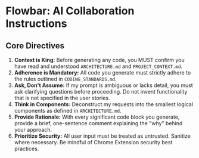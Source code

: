 # Flowbar: AI Collaboration Instructions

## Core Directives

1.  **Context is King:** Before generating any code, you MUST confirm you have read and understood `ARCHITECTURE.md` and `PROJECT_CONTEXT.md`.
2.  **Adherence is Mandatory:** All code you generate must strictly adhere to the rules outlined in `CODING_STANDARDS.md`.
3.  **Ask, Don't Assume:** If my prompt is ambiguous or lacks detail, you must ask clarifying questions before proceeding. Do not invent functionality that is not specified in the user stories.
4.  **Think in Components:** Deconstruct my requests into the smallest logical components as defined in `ARCHITECTURE.md`.
5.  **Provide Rationale:** With every significant code block you generate, provide a brief, one-sentence comment explaining the "why" behind your approach.
6.  **Prioritize Security:** All user input must be treated as untrusted. Sanitize where necessary. Be mindful of Chrome Extension security best practices.
